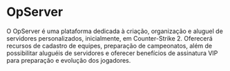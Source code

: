 # OpServer 
O OpServer é uma plataforma dedicada à criação, organização e aluguel de servidores personalizados, inicialmente, em Counter-Strike 2. Oferecerá recursos de cadastro de equipes, preparação de campeonatos, além de possibilitar aluguéis de servidores e oferecer benefícios de assinatura VIP para preparação e evolução dos jogadores.
